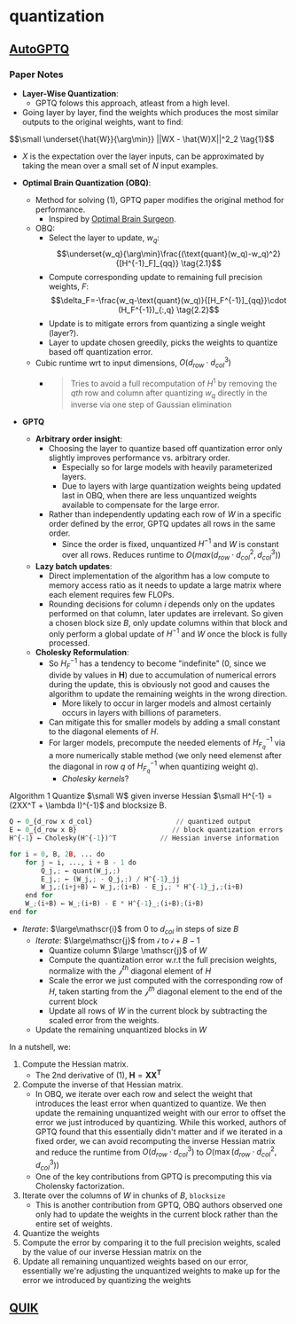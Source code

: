 # quantization

## [AutoGPTQ](https://arxiv.org/pdf/2210.17323.pdf)

### Paper Notes

-  **Layer-Wise Quantization**: 
	- GPTQ folows this approach, atleast from a high level.
  - Going layer by layer, find the weights which produces the most similar outputs to the original weights, want to find:

$$\small \underset{\hat{W}}{\arg\min}} ||WX - \hat{W}X||^2_2 \tag{1}$$

- $X$ is the expectation over the layer inputs, can be approximated by taking the mean over a small set of $N$ input examples.

- **Optimal Brain Quantization (OBQ)**:
  - Method for solving $(1)$, GPTQ paper modifies the original method for performance.
    - Inspired by [Optimal Brain Surgeon](https://www.babak.caltech.edu/pubs/conferences/00298572.pdf). 
  - OBQ:
    - Select the layer to update, $w_q$:
      $$\underset{w_q}{\arg\min}\frac{(\text{quant}(w_q)-w_q)^2}{[H^{-1}_F]_{qq}} \tag{2.1}$$
    - Compute corresponding update to remaining full precision weights, $F$:
    $$\delta_F=-\frac{w_q-\text{quant}(w_q)}{[H_F^{-1}]_{qq}}\cdot (H_F^{-1})_{:,q} \tag{2.2}$$
    - Update is to mitigate errors from quantizing a single weight (layer?).
    - Layer to update chosen greedily, picks the weights to quantize based off quantization error.
  - Cubic runtime wrt to input dimensions, $O(d_{row}\cdot d_{col}^3)$
    - > Tries to avoid a full recomputation of $H^{1}$ by removing the *qth* row and column after quantizing $w_q$ directly in the inverse via one step of Gaussian elimination

- **GPTQ**
  - **Arbitrary order insight**:
    - Choosing the layer to quantize based off quantization error only slightly improves performance vs. arbitrary order.
      - Especially so for large models with heavily parameterized layers.
      - Due to layers with large quantization weights being updated last in OBQ, when there are less unquantized weights available to compensate for the large error.
    - Rather than independently updating each row of $W$ in a specific order defined by the error, GPTQ updates all rows in the same order. 
      - Since the order is fixed, unquantized $H^{-1}$ and $W$ is constant over all rows. Reduces runtime to $O(max(d_{row}\cdot d_{col}^2,d_{col}^3))$
  - **Lazy batch updates**:
    - Direct implementation of the algorithm has a low compute to memory access ratio as it needs to update a large matrix where each element requires few FLOPs.
    - Rounding decisions for column $i$ depends only on the updates performed on that column, later updates are irrelevant. So given a chosen block size $B$, only update columns within that block and only perform a global update of $H^{-1}$ and $W$ once the block is fully processed.
  - **Cholesky Reformulation**:
    - So $H_F^{-1}$ has a tendency to become "indefinite" (0, since we divide by values in $\mathbf{H}$) due to accumulation of numerical errors during the update, this is obviously not good and causes the algorithm to update the remaining weights in the wrong direction.
      - More likely to occur in larger models and almost certainly occurs in layers with billions of parameters.
    - Can mitigate this for smaller models by adding a small constant to the diagonal elements of $H$.
    - For larger models, precompute the needed elements of $H_{F_{q}}^{-1}$ via a more numerically stable method (we only need elemenst after the diagonal in row $q$ of $H_{F_{q}}^{-1}$ when quantizing weight $q$).
      - *Cholesky kernels*?
    

Algorithm 1 Quantize $\small W$ given inverse Hessian $\small H^{-1} = (2XX^T + \lambda I)^{-1}$ and blocksize B.
```python
Q ← 0_{d_row x d_col}                     // quantized output
E ← 0_{d_row x B}                        // block quantization errors
H^{-1} ← Cholesky(H^{-1})^T           // Hessian inverse information

for i = 0, B, 2B, ... do
    for j = i, ..., i + B - 1 do
        Q_j,; ← quant(W_j,;)
        E_j,; ← (W_j,; - Q_j,;) / H^{-1}_jj
        W_j,;(i+j+B) ← W_j,;(i+B) - E_j,; * H^{-1}_j,;(i+B)
    end for
    W_;(i+B) ← W_;(i+B) - E * H^{-1}_;(i+B);(i+B)
end for
```

- *Iterate*: $\large\mathscr{i}$ from 0 to $d_{col}$ in steps of size $B$
    - *Iterate*: $\large\mathscr{j}$ from $\mathscr{i}$ to $\mathscr{i} + B -1$
        - Quantize column $\large \mathscr{j}$ of $W$
        - Compute the quantization error w.r.t the full precision weights, normalize with the $\mathscr{j}^{th}$ diagonal element of $H$
        -  Scale the error we just computed with the corresponding row of $H$, taken starting from the $\mathscr{j}^{th}$ diagonal element to the end of the current block
        - Update all rows of $W$ in the current block by subtracting the scaled error from the weights.
    - Update the remaining unquantized blocks in $W$

In a nutshell, we:

1) Compute the Hessian matrix.
    - The 2nd derivative of $(1)$, $\mathbf{H}=\mathbf{X}\mathbf{X^T}$
2) Compute the inverse of that Hessian matrix.
    - In OBQ, we iterate over each row and select the weight that introduces the least error when quantized to quantize. We then update the remaining unquantized weight with our error to offset the error we just introduced by quantizing. While this worked, authors of GPTQ found that this essentially didn't matter and if we iterated in a fixed order, we can avoid recomputing the inverse Hessian matrix and reduce the runtime from $O(d_{row}\cdot d_{col}^3)$ to $O(\max(d_{row}\cdot d_{col}^2, \, d_{col}^3))$
    - One of the key contributions from GPTQ is precomputing this via Cholensky factorization.
3) Iterate over the columns of $W$ in chunks of $B$, `blocksize`
    - This is another contribution from GPTQ, OBQ authors observed one only had to update the weights in the current block rather than the entire set of weights. 
4) Quantize the weights
5) Compute the error by comparing it to the full precision weights, scaled by the value of our inverse Hessian matrix on the 
6) Update all remaining unquantized weights based on our error, essentially we're adjusting the unquantized weights to make up for the error we introduced by quantizing the weights

## [QUIK](https://arxiv.org/abs/2310.09259)





